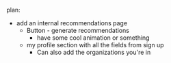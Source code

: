 plan: 
* add an internal recommendations page
  * Button - generate recommendations
    * have some cool animation or something
  * my profile section with all the fields from sign up
    * Can also add the organizations you're in







